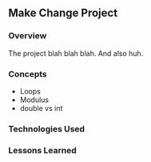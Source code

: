 
## Make Change Project

### Overview

The project blah blah blah.
And also huh.



### Concepts

+ Loops
+ Modulus
+ double vs int

### Technologies Used

### Lessons Learned
